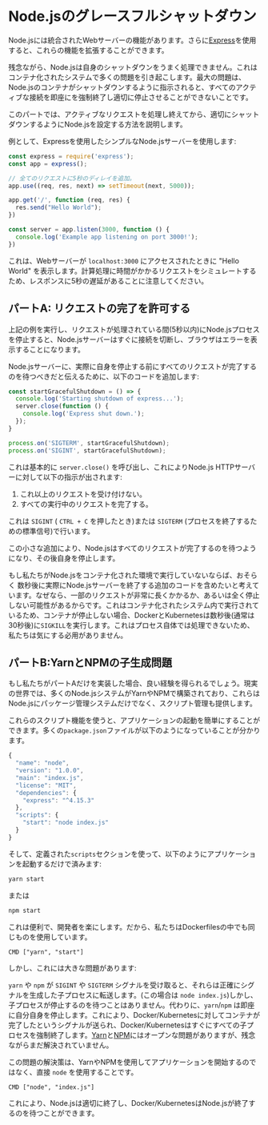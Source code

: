 # Node.jsのグレースフルシャットダウン

Node.jsには統合されたWebサーバーの機能があります。さらに[Express](https://expressjs.com/)を使用すると、これらの機能を拡張することができます。

残念ながら、Node.jsは自身のシャットダウンをうまく処理できません。これはコンテナ化されたシステムで多くの問題を引き起こします。最大の問題は、Node.jsのコンテナがシャットダウンするように指示されると、すべてのアクティブな接続を即座にを強制終了し適切に停止させることができないことです。

このパートでは、アクティブなリクエストを処理し終えてから、適切にシャットダウンするようにNode.jsを設定する方法を説明します。

例として、Expressを使用したシンプルなNode.jsサーバーを使用します:

```javascript title="app.js"
const express = require('express');
const app = express();

// 全てのリクエストに5秒のディレイを追加。
app.use((req, res, next) => setTimeout(next, 5000));

app.get('/', function (req, res) {
  res.send("Hello World");
})

const server = app.listen(3000, function () {
  console.log('Example app listening on port 3000!');
})
```

これは、Webサーバーが `localhost:3000` にアクセスされたときに "Hello World" を表示します。計算処理に時間がかかるリクエストをシミュレートするため、レスポンスに5秒の遅延があることに注意してください。

## パートA: リクエストの完了を許可する

上記の例を実行し、リクエストが処理されている間(5秒以内)にNode.jsプロセスを停止すると、Node.jsサーバーはすぐに接続を切断し、ブラウザはエラーを表示することになります。

Node.jsサーバーに、実際に自身を停止する前にすべてのリクエストが完了するのを待つべきだと伝えるために、以下のコードを追加します:

```javascript title="Graceful Shutdown"
const startGracefulShutdown = () => {
  console.log('Starting shutdown of express...');
  server.close(function () {
    console.log('Express shut down.');
  });
}

process.on('SIGTERM', startGracefulShutdown);
process.on('SIGINT', startGracefulShutdown);
```

これは基本的に `server.close()` を呼び出し、これによりNode.js HTTPサーバーに対して以下の指示が出されます:

1. これ以上のリクエストを受け付けない。
2. すべての実行中のリクエストを完了する。

これは `SIGINT` ( `CTRL + C` を押したとき)または `SIGTERM` (プロセスを終了するための標準信号)で行います。

この小さな追加により、Node.jsはすべてのリクエストが完了するのを待つようになり、その後自身を停止します。

もし私たちがNode.jsをコンテナ化された環境で実行していないならば、おそらく 数秒後に実際にNode.jsサーバーを終了する追加のコードを含めたいと考えています。なぜなら、一部のリクエストが非常に長くかかるか、あるいは全く停止しない可能性があるからです。これはコンテナ化されたシステム内で実行されているため、コンテナが停止しない場合、DockerとKubernetesは数秒後(通常は30秒後)に`SIGKILL`を実行します。これはプロセス自体では処理できないため、私たちは気にする必用がありません。

## パートB:YarnとNPMの子生成問題

もし私たちがパートAだけを実装した場合、良い経験を得られるでしょう。現実の世界では、多くのNode.jsシステムがYarnやNPMで構築されており、これらはNode.jsにパッケージ管理システムだけでなく、スクリプト管理も提供します。

これらのスクリプト機能を使うと、アプリケーションの起動を簡単にすることができます。多くの`package.json`ファイルが以下のようになっていることが分かります。

```javascript title="package.json"
{
  "name": "node",
  "version": "1.0.0",
  "main": "index.js",
  "license": "MIT",
  "dependencies": {
    "express": "^4.15.3"
  },
  "scripts": {
    "start": "node index.js"
  }
}
```

そして、定義された`scripts`セクションを使って、以下のようにアプリケーションを起動するだけで済みます:

```bash title="アプリケーションの起動"
yarn start
```

または

```bash title="アプリケーションの起動"
npm start
```

これは便利で、開発者を楽にします。だから、私たちはDockerfilesの中でも同じものを使用しています。

```text title=".dockerfile"
CMD ["yarn", "start"]
```

しかし、これには大きな問題があります:

`yarn` や `npm` が `SIGINT` や `SIGTERM` シグナルを受け取ると、それらは正確にシグナルを生成した子プロセスに転送します。(この場合は `node index.js`)しかし、子プロセスが停止するのを待つことはありません。代わりに、`yarn`/`npm` は即座に自分自身を停止します。これにより、Docker/Kubernetesに対してコンテナが完了したというシグナルが送られ、Docker/Kubernetesはすぐにすべての子プロセスを強制終了します。[Yarn](https://github.com/yarnpkg/yarn/issues/4667)と[NPM](https://github.com/npm/npm/issues/4603)にはオープンな問題がありますが、残念ながらまだ解決されていません。

この問題の解決策は、YarnやNPMを使用してアプリケーションを開始するのではなく、直接 `node` を使用することです。

```text title=".dockerfile"
CMD ["node", "index.js"]
```

これにより、Node.jsは適切に終了し、Docker/KubernetesはNode.jsが終了するのを待つことができます。
